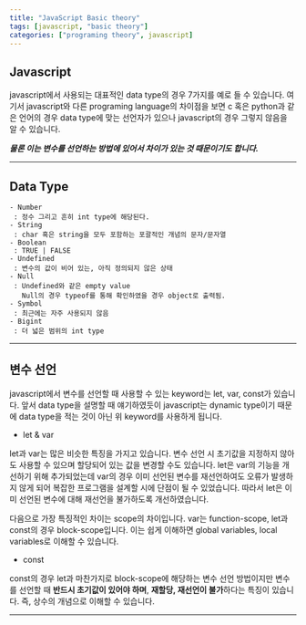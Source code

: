 ```yaml
---
title: "JavaScript Basic theory"
tags: [javascript, "basic theory"]
categories: ["programing theory", javascript]
---
```


## **Javascript**

javascript에서 사용되는 대표적인 data type의 경우 7가지를 예로 들 수 있습니다. 여기서 javascript와 다른 programing language의 차이점을 보면 c 혹은 python과 같은 언어의 경우 data type에 맞는 선언자가 있으나 javascript의 경우 그렇지 않음을 알 수 있습니다.

***물론 이는 변수를 선언하는 방법에 있어서 차이가 있는 것 때문이기도 합니다.***

* * *

## **Data Type**

```
- Number
 : 정수 그리고 흔히 int type에 해당된다.
- String
 : char 혹은 string을 모두 포함하는 포괄적인 개념의 문자/문자열
- Boolean
 : TRUE | FALSE
- Undefined
 : 변수의 값이 비어 있는, 아직 정의되지 않은 상태
- Null
 : Undefined와 같은 empty value
   Null의 경우 typeof를 통해 확인하였을 경우 object로 출력됨.
- Symbol
 : 최근에는 자주 사용되지 않음
- Bigint
 : 더 넓은 범위의 int type
```

* * *

## **변수 선언**

javascript에서 변수를 선언할 때 사용할 수 있는 keyword는 let, var, const가 있습니다. 앞서 data type을 설명할 때 얘기하였듯이 javascript는 dynamic type이기 때문에 data type을 적는 것이 아닌 위 keyword를 사용하게 됩니다.

- let & var

let과 var는 많은 비슷한 특징을 가지고 있습니다. 변수 선언 시 초기값을 지정하지 않아도 사용할 수 있으며 할당되어 있는 값을 변경할 수도 있습니다. let은 var의 기능을 개선하기 위해 추가되었는데 var의 경우 이미 선언된 변수를 재선언하여도 오류가 발생하지 않게 되어 복잡한 프로그램을 설계할 시에 단점이 될 수 있었습니다. 따라서 let은 이미 선언된 변수에 대해 재선언을 불가하도록 개선하였습니다.

다음으로 가장 특징적인 차이는 scope의 차이입니다. var는 function-scope, let과 const의 경우 block-scope입니다. 이는 쉽게 이해하면 global variables, local variables로 이해할 수 있습니다. 

- const

const의 경우 let과 마찬가지로 block-scope에 해당하는 변수 선언 방법이지만 변수를 선언할 때 **반드시 초기값이 있어야 하며**, **재할당, 재선언이 불가**하다는 특징이 있습니다. 즉, 상수의 개념으로 이해할 수 있습니다.

* * *
